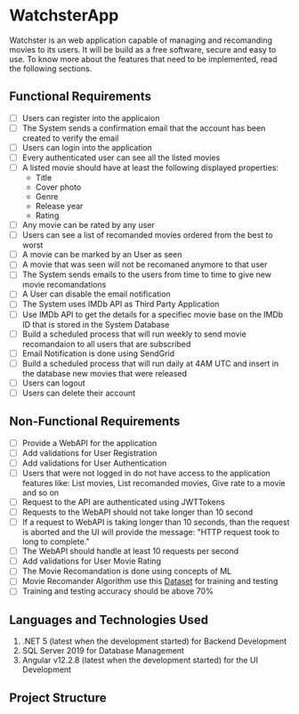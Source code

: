 # WatchsterApp 

Watchster is an web application capable of managing and recomanding movies to its users. It will be build as a free software, secure and easy to use. To know more about the features that need to be implemented, read the following sections. 

## Functional Requirements  
- [ ] Users can register into the applicaion
- [ ] The System sends a confirmation email that the account has been created to verify the email
- [ ] Users can login into the application
- [ ] Every authenticated user can see all the listed movies
- [ ] A listed movie should have at least the following displayed properties:
  * Title
  * Cover photo 
  * Genre
  * Release year
  * Rating
- [ ] Any movie can be rated by any user
- [ ] Users can see a list of recomanded movies ordered from the best to worst
- [ ] A movie can be marked by an User as seen
- [ ] A movie that was seen will not be recomaned anymore to that user
- [ ] The System sends emails to the users from time to time to give new movie recomandations
- [ ] A User can disable the email notification
- [ ] The System uses IMDb API as Third Party Application
- [ ] Use IMDb API to get the details for a specifiec movie base on the IMDb ID that is stored in the System Database
- [ ] Build a scheduled process that will run weekly to send movie recomandaion to all users that are subscribed
- [ ] Email Notification is done using SendGrid
- [ ] Build a scheduled process that will run daily at 4AM UTC and insert in the database new movies that were released
- [ ] Users can logout
- [ ] Users can delete their account
 
## Non-Functional Requirements
- [ ] Provide a WebAPI for the application
- [ ] Add validations for User Registration
- [ ] Add validations for User Authentication
- [ ] Users that were not logged in do not have access to the application features like: List movies, List recomanded movies, Give rate to a movie and so on
- [ ] Request to the API are authenticated using JWTTokens
- [ ] Requests to the WebAPI should not take longer than 10 second
- [ ] If a request to WebAPI is taking longer than 10 seconds, than the request is aborted and the UI will provide the message: "HTTP request took to long to complete."
- [ ] The WebAPI should handle at least 10 requests per second
- [ ] Add validations for User Movie Rating
- [ ] The Movie Recomandation is done using concepts of ML
- [ ] Movie Recomander Algorithm use this [Dataset](https://www.kaggle.com/grouplens/movielens-20m-dataset) for training and testing
- [ ] Training and testing accuracy should be above 70%

## Languages and Technologies Used  
  1. .NET 5 (latest when the development started) for Backend Development
  2. SQL Server 2019 for Database Management
  3. Angular v12.2.8 (latest when the development started) for the UI Development  

## Project Structure
